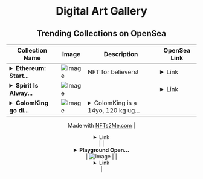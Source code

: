 <div align="center">

# Digital Art Gallery

## Trending Collections on OpenSea

| Collection Name                       | Image                                                                                     | Description                       | OpenSea Link                                                                                          |
|---------------------------------------|-------------------------------------------------------------------------------------------|-----------------------------------|--------------------------------------------------------------------------------------------------------|
| **<details><summary>Ethereum: Start...</summary>Ethereum: Starting Over</details>** | ![Image](https://i.seadn.io/s/raw/files/be80994a5c62fa8a2b90461de9472d46.jpg?w=500&auto=format?w=200&auto=format) | NFT for believers! | <details><summary>Link</summary>[Ethereum: Starting Over](https://opensea.io/collection/ethereum-starting-over)</details> |
| **<details><summary>Spirit Is Alway...</summary>Spirit Is Always With You</details>** | ![Image](https://raw.seadn.io/files/178806e62cb1056b8b0f162e09749c85.svg?w=200&auto=format) |  | <details><summary>Link</summary>[Spirit Is Always With You](https://opensea.io/collection/spirit-is-always-with-you-1)</details> |
| **<details><summary>ColomKing go di...</summary>ColomKing go die</details>** | ![Image](https://i.seadn.io/s/raw/files/ffd7d12681ce797022b8a4347f48a38c.png?w=500&auto=format?w=200&auto=format) | <details><summary>ColomKing is a 14yo, 120 kg ug...</summary>ColomKing is a 14yo, 120 kg ugly cunt who sits all day replacing foreign offers. Just imagine sitting 10 hours a day and manually replacing previous offers every minute, dude you are absolutely stupid and sick, go cure your brain

Made with [NFTs2Me.com](https://nfts2me.com/)</details> | <details><summary>Link</summary>[ColomKing go die](https://opensea.io/collection/colomking-go-die)</details> |
| **<details><summary>Playground Open...</summary>Playground Open Ticketing Ecosystem Event 10382</details>** | ![Image](https://i.seadn.io/s/raw/files/ad4b567b5e819f5eb9dc8588aeb6896f.png?w=500&auto=format?w=200&auto=format) |  | <details><summary>Link</summary>[Playground Open Ticketing Ecosystem Event 10382](https://opensea.io/collection/playground-open-ticketing-ecosystem-event-10382)</details> |

</div>